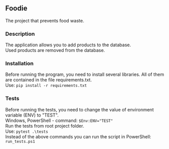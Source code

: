 ## Foodie
The project that prevents food waste.

### Description
The application allows you to add products to the database.\
Used products are removed from the database.

### Installation
Before running the program, you need to install several libraries. 
All of them are contained in the file requirements.txt.\
Use: `pip install -r requirements.txt`

### Tests
Before running the tests, you need to change the value of environment variable (ENV) to "TEST".\
Windows, PowerShell - command: `$Env:ENV="TEST"`\
Run the tests from root project folder.\
Use: `pytest .\tests`\
Instead of the above commands you can run the script in PowerShell: `run_tests.ps1`